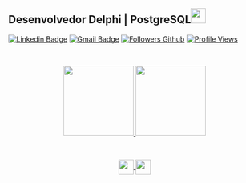 ## Desenvolvedor Delphi | PostgreSQL<img src="https://media.giphy.com/media/WUlplcMpOCEmTGBtBW/giphy.gif" width="30">
[![Linkedin Badge](https://img.shields.io/badge/-Linkedin-blue?style=flat&logo=Linkedin&logoColor=white&link=https://www.linkedin.com/in/madson-mendes-bba177163/)](https://www.linkedin.com/in/madson-mendes-bba177163/)
[![Gmail Badge](https://img.shields.io/badge/-Gmail-c14438?style=flat&logo=gmail&logoColor=white&link=mailto:madsonmendes87@gmail.com)](mailto:madsonmendes87@gmail.com)
[![Followers Github](https://img.shields.io/github/followers/madsonmendes87?label=Followers)](https://github.com/madsonmendes87)
[![Profile Views](https://komarev.com/ghpvc/?username=madsonmendes87&label=Profile%20views&color=0e75b6&style=flat)](https://github.com/madsonmendes87)

<br/>

<div align="center">
  <p align="center">
      <a href="https://github.com/madsonmendes87">
      <img height="140em" src="https://github-readme-stats.vercel.app/api?username=madsonmendes87&show_icons=true&theme=react&include_all_commits=true&count_private=true"/>
      <img height="140em" src="https://github-readme-stats.vercel.app/api/top-langs/?username=madsonmendes87&layout=compact&langs_count=7&theme=react"/>
   </p>
</div>
<div style="display: inline_block"><br>
  <p align="center">
      <img align="center" height="30" width="30" src="https://img.icons8.com/officel/40/000000/delphi-ide.png"> 
      <img align="center" height="30" width="30" src="https://cdn.jsdelivr.net/gh/devicons/devicon@latest/icons/postgresql/postgresql-original.svg">
  </p>
</div>
  
 

